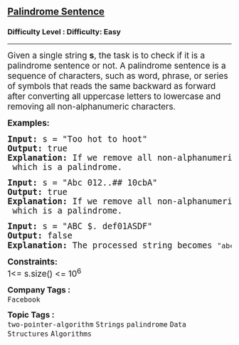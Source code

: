 <h2><a href="https://www.geeksforgeeks.org/problems/string-palindromic-ignoring-spaces4723/1">Palindrome Sentence</a></h2><h3>Difficulty Level : Difficulty: Easy</h3><hr><div class="problems_problem_content__Xm_eO"><p><span style="font-size: 14pt;">Given a single string&nbsp;<strong>s</strong>, the task is to check if it is a palindrome sentence or not. A palindrome sentence is a sequence of characters, such as word, phrase, or series of symbols that reads the same backward as forward after converting all uppercase letters to lowercase and removing all non-alphanumeric characters.</span></p>
<p><span style="font-size: 14pt;"><strong>Examples:</strong></span></p>
<pre><span style="font-size: 14pt;"><strong>Input: </strong>s = "Too hot to hoot"
<strong>Output:</strong> true
<strong>Explanation:</strong> </span><span style="font-size: 18.6667px;">If we remove all non-alphanumeric characters and convert all uppercase letters to lowercase, string s will become <code>“toohottohoot”</code> which is a palindrome.</span></pre>
<pre><span style="font-size: 14pt;"><strong>Input: </strong>s = "Abc 012..## 10cbA"
<strong>Output:</strong> true
<strong>Explanation:</strong> </span><span style="font-size: 18.6667px;">If we remove all non-alphanumeric characters and convert all uppercase letters to lowercase, string s will become <code>“abc01210cba”</code> which is a palindrome.</span></pre>
<pre><span style="font-size: 14pt;"><strong>Input: </strong>s = "ABC $. def01ASDF"<br><strong>Output:</strong> false<br><strong>Explanation:</strong> The processed string becomes <code>"abcdef01asdf"</code><span style="font-family: -apple-system, BlinkMacSystemFont, 'Segoe UI', Roboto, Oxygen, Ubuntu, Cantarell, 'Open Sans', 'Helvetica Neue', sans-serif;">, which is not a palindrome.</span></span></pre>
<p><span style="font-size: 14pt;"><strong>Constraints:</strong><br>1&lt;= s.size() &lt;= 10<sup>6</sup></span></p></div><p><span style=font-size:18px><strong>Company Tags : </strong><br><code>Facebook</code>&nbsp;<br><p><span style=font-size:18px><strong>Topic Tags : </strong><br><code>two-pointer-algorithm</code>&nbsp;<code>Strings</code>&nbsp;<code>palindrome</code>&nbsp;<code>Data Structures</code>&nbsp;<code>Algorithms</code>&nbsp;